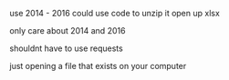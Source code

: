 use 2014 - 2016
could use code to unzip it
open up xlsx

only care about 2014 and 2016

shouldnt have to use requests

just opening a file that exists on your computer
